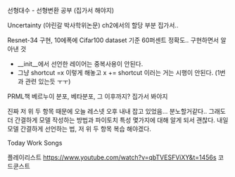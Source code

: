 선형대수 - 선형변환 공부 (집가서 해야지)

Uncertainty (야린갈 박사학위논문) ch2에서의 할당 부분 집가서..

Resnet-34 구현, 10에폭에 Cifar100 dataset 기준 60퍼센트 정확도..
구현하면서 알아낸 것
- __init__에서 선언한 레이어는 중복사용이 안된다.
- 그냥 shortcut =x 이렇게 해놓고 x += shortcut 이러는 거는 시행이 안된다. (1번과 관련 있는듯 ㅜㅜ)

PRML책 베르누이 분포, 베타분포, 그 이후까지? 집가서 봐야지

진짜 저 위 두 항목 때문에 오늘 레스넷 오후 내내 잡고 있었음...
분노할거같다..
그래도 더 간결하게 모델 작성하는 방법과 파이토치 특성 몇가지에 대해 알게 되서 괜찮다.
내일 모델 간결하게 선언하는 법, 저 위 두 항목 복습 해야겠다.



Today Work Songs


플레이리스트
https://www.youtube.com/watch?v=qbTVESFViXY&t=1456s 코드쿤스트
